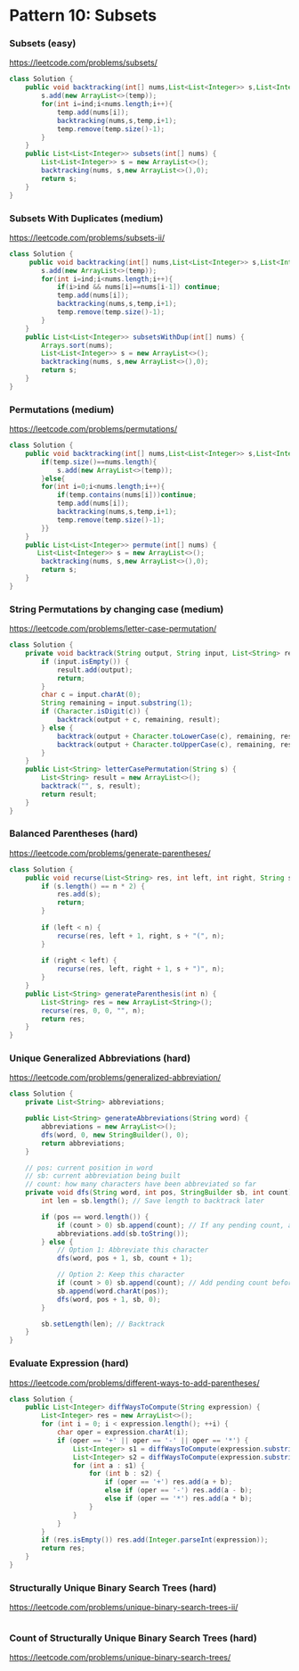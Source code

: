 # Pattern 10: Subsets
### Subsets (easy)
https://leetcode.com/problems/subsets/
```java
class Solution {
    public void backtracking(int[] nums,List<List<Integer>> s,List<Integer> temp, int ind){
        s.add(new ArrayList<>(temp));
        for(int i=ind;i<nums.length;i++){
            temp.add(nums[i]);
            backtracking(nums,s,temp,i+1);
            temp.remove(temp.size()-1);
        }
    }
    public List<List<Integer>> subsets(int[] nums) {
        List<List<Integer>> s = new ArrayList<>();
        backtracking(nums, s,new ArrayList<>(),0);
        return s;
    }
}
```
### Subsets With Duplicates (medium)
https://leetcode.com/problems/subsets-ii/
```java
class Solution {
     public void backtracking(int[] nums,List<List<Integer>> s,List<Integer> temp, int ind){
        s.add(new ArrayList<>(temp));
        for(int i=ind;i<nums.length;i++){
            if(i>ind && nums[i]==nums[i-1]) continue;
            temp.add(nums[i]);
            backtracking(nums,s,temp,i+1);
            temp.remove(temp.size()-1);
        }
    }
    public List<List<Integer>> subsetsWithDup(int[] nums) {
        Arrays.sort(nums);
        List<List<Integer>> s = new ArrayList<>();
        backtracking(nums, s,new ArrayList<>(),0);
        return s;
    }
}
```
### Permutations (medium)
https://leetcode.com/problems/permutations/
```java
class Solution {
    public void backtracking(int[] nums,List<List<Integer>> s,List<Integer> temp, int ind){
        if(temp.size()==nums.length){
            s.add(new ArrayList<>(temp));
        }else{
        for(int i=0;i<nums.length;i++){
            if(temp.contains(nums[i]))continue;
            temp.add(nums[i]);
            backtracking(nums,s,temp,i+1);
            temp.remove(temp.size()-1);
        }}
    }
    public List<List<Integer>> permute(int[] nums) {
       List<List<Integer>> s = new ArrayList<>();
        backtracking(nums, s,new ArrayList<>(),0);
        return s; 
    }
}
```
### String Permutations by changing case (medium)
https://leetcode.com/problems/letter-case-permutation/
```java
class Solution {
    private void backtrack(String output, String input, List<String> result) {
        if (input.isEmpty()) {
            result.add(output);
            return;
        }
        char c = input.charAt(0);
        String remaining = input.substring(1);
        if (Character.isDigit(c)) {
            backtrack(output + c, remaining, result);
        } else {
            backtrack(output + Character.toLowerCase(c), remaining, result);
            backtrack(output + Character.toUpperCase(c), remaining, result);
        }
    }
    public List<String> letterCasePermutation(String s) {
        List<String> result = new ArrayList<>();
        backtrack("", s, result);
        return result;
    }
}
```
### Balanced Parentheses (hard)
https://leetcode.com/problems/generate-parentheses/
```java
class Solution {
    public void recurse(List<String> res, int left, int right, String s, int n) {
        if (s.length() == n * 2) {
            res.add(s);
            return;
        }
        
        if (left < n) {
            recurse(res, left + 1, right, s + "(", n);
        }
        
        if (right < left) {
            recurse(res, left, right + 1, s + ")", n);
        }
    }
    public List<String> generateParenthesis(int n) {
        List<String> res = new ArrayList<String>();
        recurse(res, 0, 0, "", n);
        return res;
    }
}
```
### Unique Generalized Abbreviations (hard)
https://leetcode.com/problems/generalized-abbreviation/
```java
class Solution {
    private List<String> abbreviations;

    public List<String> generateAbbreviations(String word) {
        abbreviations = new ArrayList<>();
        dfs(word, 0, new StringBuilder(), 0);
        return abbreviations;
    }

    // pos: current position in word
    // sb: current abbreviation being built
    // count: how many characters have been abbreviated so far
    private void dfs(String word, int pos, StringBuilder sb, int count) {
        int len = sb.length(); // Save length to backtrack later

        if (pos == word.length()) {
            if (count > 0) sb.append(count); // If any pending count, add it
            abbreviations.add(sb.toString());
        } else {
            // Option 1: Abbreviate this character
            dfs(word, pos + 1, sb, count + 1);

            // Option 2: Keep this character
            if (count > 0) sb.append(count); // Add pending count before char
            sb.append(word.charAt(pos));
            dfs(word, pos + 1, sb, 0);
        }

        sb.setLength(len); // Backtrack
    }
}

```
### Evaluate Expression (hard)
https://leetcode.com/problems/different-ways-to-add-parentheses/
```java
class Solution {
    public List<Integer> diffWaysToCompute(String expression) {
        List<Integer> res = new ArrayList<>();
        for (int i = 0; i < expression.length(); ++i) {
            char oper = expression.charAt(i);
            if (oper == '+' || oper == '-' || oper == '*') {
                List<Integer> s1 = diffWaysToCompute(expression.substring(0, i));
                List<Integer> s2 = diffWaysToCompute(expression.substring(i + 1));
                for (int a : s1) {
                    for (int b : s2) {
                        if (oper == '+') res.add(a + b);
                        else if (oper == '-') res.add(a - b);
                        else if (oper == '*') res.add(a * b);
                    }
                }
            }
        }
        if (res.isEmpty()) res.add(Integer.parseInt(expression));
        return res;
    }
}
```
### Structurally Unique Binary Search Trees (hard)
https://leetcode.com/problems/unique-binary-search-trees-ii/
```java

```
### Count of Structurally Unique Binary Search Trees (hard)
https://leetcode.com/problems/unique-binary-search-trees/
```java

```
